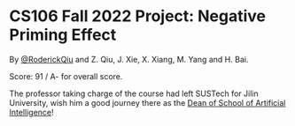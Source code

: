 # CS106 Fall 2022 Project: Negative Priming Effect

By [@RoderickQiu](https://r-q.name) and Z. Qiu, J. Xie, X. Xiang, M. Yang and H. Bai.

Score: 91 / A- for overall score.

The professor taking charge of the course had left SUSTech for Jilin University, wish him a good journey there as the [Dean of School of Artificial Intelligence](https://tieba.baidu.com/p/8781196194)!